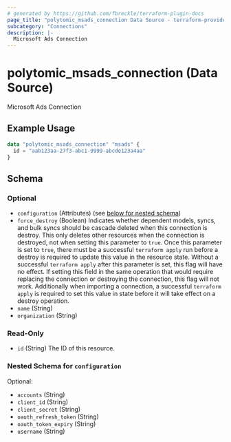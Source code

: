 ```yaml
---
# generated by https://github.com/fbreckle/terraform-plugin-docs
page_title: "polytomic_msads_connection Data Source - terraform-provider-polytomic"
subcategory: "Connections"
description: |-
  Microsoft Ads Connection
---
```


# polytomic_msads_connection (Data Source)

Microsoft Ads Connection

## Example Usage

```terraform
data "polytomic_msads_connection" "msads" {
  id = "aab123aa-27f3-abc1-9999-abcde123a4aa"
}
```

<!-- schema generated by tfplugindocs -->
## Schema

### Optional

- `configuration` (Attributes) (see [below for nested schema](#nestedatt--configuration))
- `force_destroy` (Boolean) Indicates whether dependent models, syncs, and bulk syncs should be cascade deleted when this connection is destroy. This only deletes other resources when the connection is destroyed, not when setting this parameter to `true`. Once this parameter is set to `true`, there must be a successful `terraform apply` run before a destroy is required to update this value in the resource state. Without a successful `terraform apply` after this parameter is set, this flag will have no effect. If setting this field in the same operation that would require replacing the connection or destroying the connection, this flag will not work. Additionally when importing a connection, a successful `terraform apply` is required to set this value in state before it will take effect on a destroy operation.
- `name` (String)
- `organization` (String)

### Read-Only

- `id` (String) The ID of this resource.

<a id="nestedatt--configuration"></a>
### Nested Schema for `configuration`

Optional:

- `accounts` (String)
- `client_id` (String)
- `client_secret` (String)
- `oauth_refresh_token` (String)
- `oauth_token_expiry` (String)
- `username` (String)


